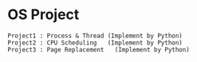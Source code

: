 # OS Project 
`Project1 : Process & Thread (Implement by Python)`\
`Project2 : CPU Scheduling   (Implement by Python)`\
`Project3 : Page Replacement   (Implement by Python)`

